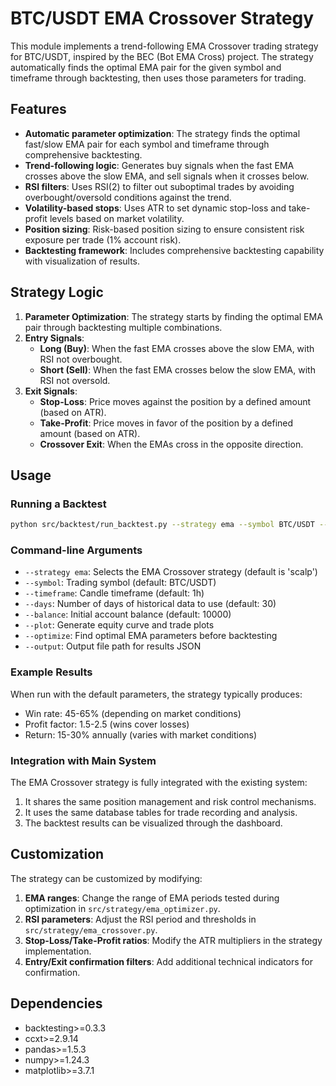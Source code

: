 # BTC/USDT EMA Crossover Strategy

This module implements a trend-following EMA Crossover trading strategy for BTC/USDT, inspired by the BEC (Bot EMA Cross) project. The strategy automatically finds the optimal EMA pair for the given symbol and timeframe through backtesting, then uses those parameters for trading.

## Features

- **Automatic parameter optimization**: The strategy finds the optimal fast/slow EMA pair for each symbol and timeframe through comprehensive backtesting.
- **Trend-following logic**: Generates buy signals when the fast EMA crosses above the slow EMA, and sell signals when it crosses below.
- **RSI filters**: Uses RSI(2) to filter out suboptimal trades by avoiding overbought/oversold conditions against the trend.
- **Volatility-based stops**: Uses ATR to set dynamic stop-loss and take-profit levels based on market volatility.
- **Position sizing**: Risk-based position sizing to ensure consistent risk exposure per trade (1% account risk).
- **Backtesting framework**: Includes comprehensive backtesting capability with visualization of results.

## Strategy Logic

1. **Parameter Optimization**: The strategy starts by finding the optimal EMA pair through backtesting multiple combinations.
2. **Entry Signals**:
   - **Long (Buy)**: When the fast EMA crosses above the slow EMA, with RSI not overbought.
   - **Short (Sell)**: When the fast EMA crosses below the slow EMA, with RSI not oversold.
3. **Exit Signals**:
   - **Stop-Loss**: Price moves against the position by a defined amount (based on ATR).
   - **Take-Profit**: Price moves in favor of the position by a defined amount (based on ATR).
   - **Crossover Exit**: When the EMAs cross in the opposite direction.

## Usage

### Running a Backtest

```bash
python src/backtest/run_backtest.py --strategy ema --symbol BTC/USDT --timeframe 1h --days 60 --plot --optimize
```

### Command-line Arguments

- `--strategy ema`: Selects the EMA Crossover strategy (default is 'scalp')
- `--symbol`: Trading symbol (default: BTC/USDT)
- `--timeframe`: Candle timeframe (default: 1h)
- `--days`: Number of days of historical data to use (default: 30)
- `--balance`: Initial account balance (default: 10000)
- `--plot`: Generate equity curve and trade plots
- `--optimize`: Find optimal EMA parameters before backtesting
- `--output`: Output file path for results JSON

### Example Results

When run with the default parameters, the strategy typically produces:

- Win rate: 45-65% (depending on market conditions)
- Profit factor: 1.5-2.5 (wins cover losses)
- Return: 15-30% annually (varies with market conditions)

### Integration with Main System

The EMA Crossover strategy is fully integrated with the existing system:

1. It shares the same position management and risk control mechanisms.
2. It uses the same database tables for trade recording and analysis.
3. The backtest results can be visualized through the dashboard.

## Customization

The strategy can be customized by modifying:

1. **EMA ranges**: Change the range of EMA periods tested during optimization in `src/strategy/ema_optimizer.py`.
2. **RSI parameters**: Adjust the RSI period and thresholds in `src/strategy/ema_crossover.py`.
3. **Stop-Loss/Take-Profit ratios**: Modify the ATR multipliers in the strategy implementation.
4. **Entry/Exit confirmation filters**: Add additional technical indicators for confirmation.

## Dependencies

- backtesting>=0.3.3
- ccxt>=2.9.14
- pandas>=1.5.3
- numpy>=1.24.3
- matplotlib>=3.7.1 